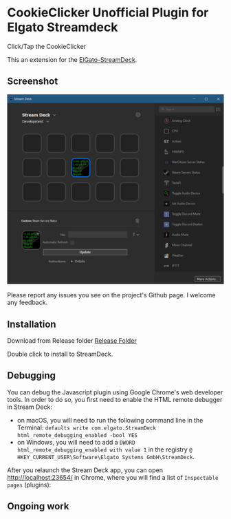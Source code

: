 # CookieClicker Unofficial Plugin for Elgato Streamdeck

Click/Tap the CookieClicker 

This an extension for the [ElGato-StreamDeck](https://www.elgato.com/en/gaming/stream-deck).

## Screenshot

![screencap.png](doc/screencap.PNG)

Please report any issues you see on the project's Github page. I welcome any feedback.

## Installation

Download from Release folder [Release Folder](Release/com.f00d4tehg0dz.cookieclicker.streamDeckPlugin)

Double click to install to StreamDeck. 

## Debugging

You can debug the Javascript plugin using Google Chrome's web developer tools. In order to do so, you first need to enable the HTML remote debugger in Stream Deck:

- on macOS, you will need to run the following command line in the Terminal:
   `defaults write com.elgato.StreamDeck html_remote_debugging_enabled -bool YES`
- on Windows, you will need to add a `DWORD html_remote_debugging_enabled with value 1` in the registry `@ HKEY_CURRENT_USER\Software\Elgato Systems GmbH\StreamDeck`.

After you relaunch the Stream Deck app, you can open [http://localhost:23654/](http://localhost:23654/) in Chrome, where you will find a list of `Inspectable pages` (plugins):

## Ongoing work
